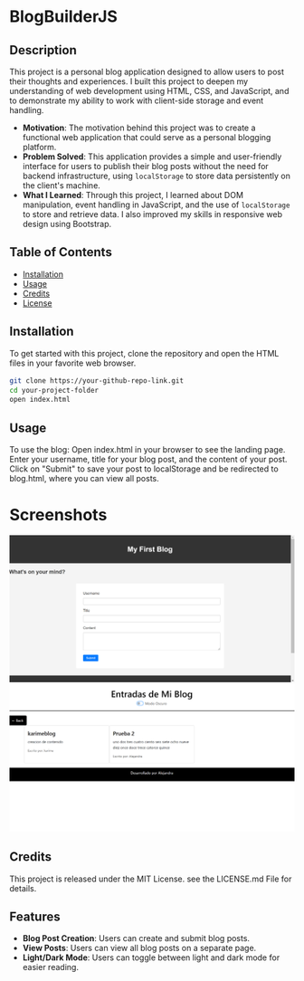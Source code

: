 # BlogBuilderJS

## Description

This project is a personal blog application designed to allow users to post their thoughts and experiences. I built this project to deepen my understanding of web development using HTML, CSS, and JavaScript, and to demonstrate my ability to work with client-side storage and event handling.

- **Motivation**: The motivation behind this project was to create a functional web application that could serve as a personal blogging platform.
- **Problem Solved**: This application provides a simple and user-friendly interface for users to publish their blog posts without the need for backend infrastructure, using `localStorage` to store data persistently on the client's machine.
- **What I Learned**: Through this project, I learned about DOM manipulation, event handling in JavaScript, and the use of `localStorage` to store and retrieve data. I also improved my skills in responsive web design using Bootstrap.

## Table of Contents

- [Installation](#installation)
- [Usage](#usage)
- [Credits](#credits)
- [License](#license)

## Installation

To get started with this project, clone the repository and open the HTML files in your favorite web browser.

```bash
git clone https://your-github-repo-link.git
cd your-project-folder
open index.html
```

## Usage
To use the blog:
Open index.html in your browser to see the landing page.
Enter your username, title for your blog post, and the content of your post.
Click on "Submit" to save your post to localStorage and be redirected to blog.html, where you can view all posts.

# Screenshots

![alt text](assets/images/index.png)
![alt text](assets/images/blog.png)


## Credits
This project is released under the MIT License. see the LICENSE.md File for details.


## Features

- **Blog Post Creation**: Users can create and submit blog posts.
- **View Posts**: Users can view all blog posts on a separate page.
- **Light/Dark Mode**: Users can toggle between light and dark mode for easier reading.
